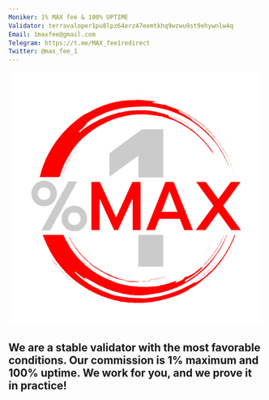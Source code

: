 ```yaml
---
Moniker: 1% MAX fee & 100% UPTIME
Validator: terravaloper1pu8lpz64erz47eemtkhq9wzwu9st9ehywnlw4q
Email: 1maxfee@gmail.com
Telegram: https://t.me/MAX_fee1redirect
Twitter: @max_fee_1
---
```


<p align="center">
  <img src="logo.png" width="500" height="500">
</p>

## We are a stable validator with the most favorable conditions. Our commission is 1% maximum and 100% uptime. We work for you, and we prove it in practice!

